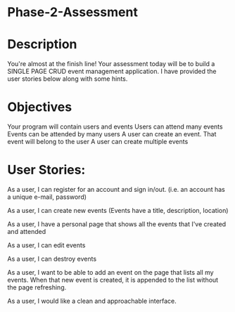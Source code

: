 # Phase-2-Assessment

# Description

You're almost at the finish line!
Your assessment today will be to build a SINGLE PAGE CRUD event management application.
I have provided the user stories below along with some hints.

# Objectives
Your program will contain users and events
Users can attend many events
Events can be attended by many users
A user can create an event. That event will belong to the user
A user can create multiple events

# User Stories:

As a user, I can register for an account and sign in/out. (i.e. an account has a unique e-mail, password)

As a user, I can create new events (Events have a title, description, location)

As a user, I have a personal page that shows all the events that I've created and attended

As a user, I can edit events

As a user, I can destroy events

As a user, I want to be able to add an event on the page that lists all my events. When that new event is created, it is appended to the list without the page refreshing.

As a user, I would like a clean and approachable interface.
